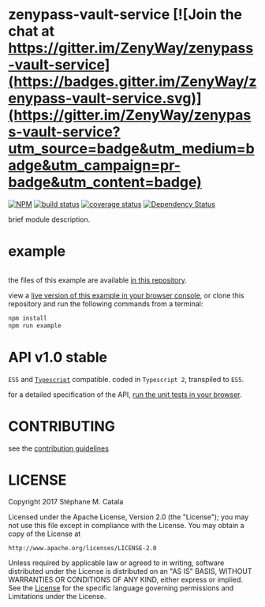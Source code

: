 # zenypass-vault-service [![Join the chat at https://gitter.im/ZenyWay/zenypass-vault-service](https://badges.gitter.im/ZenyWay/zenypass-vault-service.svg)](https://gitter.im/ZenyWay/zenypass-vault-service?utm_source=badge&utm_medium=badge&utm_campaign=pr-badge&utm_content=badge)
[![NPM](https://nodei.co/npm/zenypass-vault-service.png?compact=true)](https://nodei.co/npm/zenypass-vault-service/)
[![build status](https://travis-ci.org/ZenyWay/zenypass-vault-service.svg?branch=master)](https://travis-ci.org/ZenyWay/zenypass-vault-service)
[![coverage status](https://coveralls.io/repos/github/ZenyWay/zenypass-vault-service/badge.svg?branch=master)](https://coveralls.io/github/ZenyWay/zenypass-vault-service)
[![Dependency Status](https://gemnasium.com/badges/github.com/ZenyWay/zenypass-vault-service.svg)](https://gemnasium.com/github.com/ZenyWay/zenypass-vault-service)

brief module description.

# <a name="example"></a> example
```ts
```
the files of this example are available [in this repository](./spec/example).

view a [live version of this example in your browser console](https://cdn.rawgit.com/ZenyWay/zenypass-vault-service/v1.0.0/spec/example/index.html),
or clone this repository and run the following commands from a terminal:
```bash
npm install
npm run example
```

# <a name="api"></a> API v1.0 stable
`ES5` and [`Typescript`](http://www.typescriptlang.org/) compatible.
coded in `Typescript 2`, transpiled to `ES5`.

for a detailed specification of the API,
[run the unit tests in your browser](https://cdn.rawgit.com/ZenyWay/zenypass-vault-service/v1.0.0/spec/web/index.html).

# <a name="contributing"></a> CONTRIBUTING
see the [contribution guidelines](./CONTRIBUTING.md)

# <a name="license"></a> LICENSE
Copyright 2017 Stéphane M. Catala

Licensed under the Apache License, Version 2.0 (the "License");
you may not use this file except in compliance with the License.
You may obtain a copy of the License at

    http://www.apache.org/licenses/LICENSE-2.0

Unless required by applicable law or agreed to in writing, software
distributed under the License is distributed on an "AS IS" BASIS,
WITHOUT WARRANTIES OR CONDITIONS OF ANY KIND, either express or implied.
See the [License](./LICENSE) for the specific language governing permissions and
Limitations under the License.
